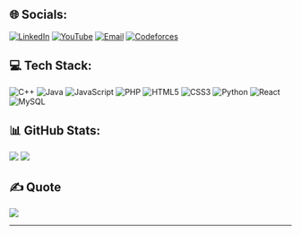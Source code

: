 ## 🌐 Socials:
[![LinkedIn](https://img.shields.io/badge/LinkedIn-%230077B5.svg?logo=linkedin&logoColor=white)](https://linkedin.com/in/saifaldin-elabyad) [![YouTube](https://img.shields.io/badge/YouTube-%23FF0000.svg?logo=YouTube&logoColor=white)](https://youtube.com/@elabyad247) [![Email](https://img.shields.io/badge/Email-D14836?logo=gmail&logoColor=white)](mailto:elabyad247@gmail.com) [![Codeforces](https://img.shields.io/badge/Codeforces-1F8ACB?logo=codeforces&logoColor=white)](https://codeforces.com/profile/3syr_tfa7_6by3y) 


## 💻 Tech Stack:
![C++](https://img.shields.io/badge/c++-%2300599C.svg?style=for-the-badge&logo=c%2B%2B&logoColor=white) ![Java](https://img.shields.io/badge/java-%23ED8B00.svg?style=for-the-badge&logo=openjdk&logoColor=white) ![JavaScript](https://img.shields.io/badge/javascript-%23323330.svg?style=for-the-badge&logo=javascript&logoColor=%23F7DF1E) ![PHP](https://img.shields.io/badge/php-%23777BB4.svg?style=for-the-badge&logo=php&logoColor=white) ![HTML5](https://img.shields.io/badge/html5-%23E34F26.svg?style=for-the-badge&logo=html5&logoColor=white) ![CSS3](https://img.shields.io/badge/css3-%231572B6.svg?style=for-the-badge&logo=css3&logoColor=white) ![Python](https://img.shields.io/badge/python-3670A0?style=for-the-badge&logo=python&logoColor=ffdd54) ![React](https://img.shields.io/badge/react-%2320232a.svg?style=for-the-badge&logo=react&logoColor=%2361DAFB) ![MySQL](https://img.shields.io/badge/mysql-4479A1.svg?style=for-the-badge&logo=mysql&logoColor=white)

## 📊 GitHub Stats:
![](https://github-readme-stats.vercel.app/api?username=elabyad247&theme=gruvbox&hide_border=false&include_all_commits=true&count_private=true)
![](https://github-readme-stats.vercel.app/api/top-langs/?username=elabyad247&theme=gruvbox&hide_border=false&include_all_commits=true&count_private=true&layout=compact)

## ✍️ Quote
![](https://quotes-github-readme.vercel.app/api?type=horizontal&author=&theme=gruvbox&quote=Programming%20is%20programming.%20If%20you%20get%20good%20at%20programming%2C%20it%20doesn%27t%20matter%20which%20language%20you%20learned%20it%20in%2C%20because%20you%27ll%20be%20able%20to%20do%20programming%20in%20any%20language.)

---
